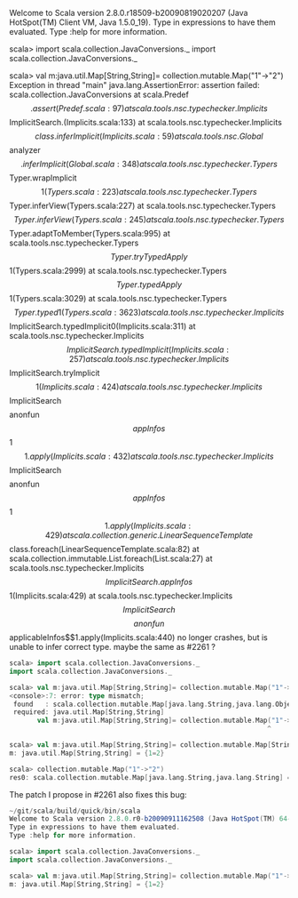 Welcome to Scala version 2.8.0.r18509-b20090819020207 (Java HotSpot(TM) Client VM, Java 1.5.0_19).
Type in expressions to have them evaluated.
Type :help for more information.

scala> import scala.collection.JavaConversions._
import scala.collection.JavaConversions._

scala> val m:java.util.Map[String,String]= collection.mutable.Map("1"->"2")
Exception in thread "main" java.lang.AssertionError: assertion failed: scala.collection.JavaConversions
        at scala.Predef$$.assert(Predef.scala:97)
        at scala.tools.nsc.typechecker.Implicits$$ImplicitSearch.<init>(Implicits.scala:133)
        at scala.tools.nsc.typechecker.Implicits$$class.inferImplicit(Implicits.scala:59)
        at scala.tools.nsc.Global$$analyzer$$.inferImplicit(Global.scala:348)
        at scala.tools.nsc.typechecker.Typers$$Typer.wrapImplicit$$1(Typers.scala:223)
        at scala.tools.nsc.typechecker.Typers$$Typer.inferView(Typers.scala:227)
        at scala.tools.nsc.typechecker.Typers$$Typer.inferView(Typers.scala:245)
        at scala.tools.nsc.typechecker.Typers$$Typer.adaptToMember(Typers.scala:995)
        at scala.tools.nsc.typechecker.Typers$$Typer.tryTypedApply$$1(Typers.scala:2999)
        at scala.tools.nsc.typechecker.Typers$$Typer.typedApply$$1(Typers.scala:3029)
        at scala.tools.nsc.typechecker.Typers$$Typer.typed1(Typers.scala:3623)
        at scala.tools.nsc.typechecker.Implicits$$ImplicitSearch.typedImplicit0(Implicits.scala:311)
        at scala.tools.nsc.typechecker.Implicits$$ImplicitSearch.typedImplicit(Implicits.scala:257)
        at scala.tools.nsc.typechecker.Implicits$$ImplicitSearch.tryImplicit$$1(Implicits.scala:424)
        at scala.tools.nsc.typechecker.Implicits$$ImplicitSearch$$$$anonfun$$appInfos$$1$$1.apply(Implicits.scala:432)
        at scala.tools.nsc.typechecker.Implicits$$ImplicitSearch$$$$anonfun$$appInfos$$1$$1.apply(Implicits.scala:429)
        at scala.collection.generic.LinearSequenceTemplate$$class.foreach(LinearSequenceTemplate.scala:82)
        at scala.collection.immutable.List.foreach(List.scala:27)
        at scala.tools.nsc.typechecker.Implicits$$ImplicitSearch.appInfos$$1(Implicits.scala:429)
        at scala.tools.nsc.typechecker.Implicits$$ImplicitSearch$$$$anonfun$$applicableInfos$$1.apply(Implicits.scala:440)
no longer crashes, but is unable to infer correct type. maybe the same as #2261 ?

```scala
scala> import scala.collection.JavaConversions._
import scala.collection.JavaConversions._

scala> val m:java.util.Map[String,String]= collection.mutable.Map("1"->"2")
<console>:7: error: type mismatch;
 found   : scala.collection.mutable.Map[java.lang.String,java.lang.Object]
 required: java.util.Map[String,String]
       val m:java.util.Map[String,String]= collection.mutable.Map("1"->"2")
                                                                 ^

scala> val m:java.util.Map[String,String]= collection.mutable.Map[String, String]("1"->"2")
m: java.util.Map[String,String] = {1=2}

scala> collection.mutable.Map("1"->"2")
res0: scala.collection.mutable.Map[java.lang.String,java.lang.String] = Map(1 -> 2)

```
The patch I propose in #2261 also fixes this bug:

```scala
~/git/scala/build/quick/bin/scala
Welcome to Scala version 2.8.0.r0-b20090911162508 (Java HotSpot(TM) 64-Bit Server VM, Java 1.6.0_13).
Type in expressions to have them evaluated.
Type :help for more information.

scala> import scala.collection.JavaConversions._
import scala.collection.JavaConversions._

scala> val m:java.util.Map[String,String]= collection.mutable.Map("1"->"2")
m: java.util.Map[String,String] = {1=2}
```
